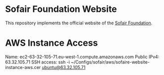 # Sofair Foundation Website

This repository implements the official website of the [Sofair Foundation](https://sofair.io).


# AWS Instance Access

Name:        ec2-63-32-105-71.eu-west-1.compute.amazonaws.com
Public IPv4: 63.32.105.71
SSH access:  ssh -i ~/Configs/sofair/aws/sofaire-website-instance-aws.cer ubuntu@63.32.105.71
